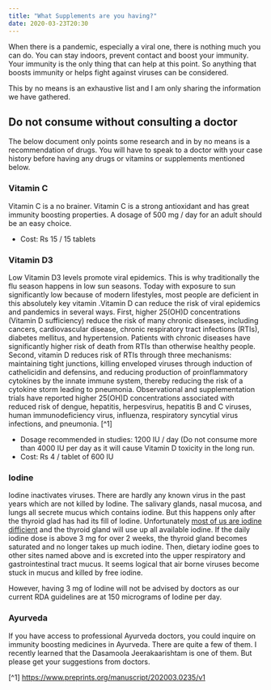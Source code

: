 ```yaml
---
title: "What Supplements are you having?"
date: 2020-03-23T20:30
---
```


When there is a pandemic, especially a viral one, there is nothing much you can do. You can stay indoors, prevent contact and boost your immunity. Your immunity is the only thing that can help at this point. So anything that boosts immunity or helps fight against viruses can be considered.

This by no means is an exhaustive list and I am only sharing the information we have gathered.

## Do not consume without consulting a doctor

The below document only points some research and in by no means is a recommendation of drugs. You will have to speak to a doctor with your case history before having any drugs or vitamins or supplements mentioned below.

### Vitamin C

Vitamin C is a no brainer. Vitamin C is a strong antioxidant and has great immunity boosting properties. A dosage of 500 mg / day for an adult should be an easy choice.

* Cost: Rs 15 / 15 tablets

### Vitamin D3

Low Vitamin D3 levels promote viral epidemics. This is why traditionally the flu season happens in low sun seasons. Today with exposure to sun significantly low because of modern lifestyles, most people are deficient in this absolutely key vitamin .Vitamin D can reduce the risk of viral epidemics and pandemics in several ways. First, higher 25(OH)D concentrations (Vitamin D sufficiency) reduce the risk of many chronic diseases, including cancers, cardiovascular disease, chronic respiratory tract infections (RTIs), diabetes mellitus, and hypertension. Patients with chronic diseases have significantly higher risk of death from RTIs than otherwise healthy people. Second, vitamin D reduces risk of RTIs through three mechanisms: maintaining tight junctions, killing enveloped viruses through induction of cathelicidin and defensins, and reducing production of proinflammatory cytokines by the innate immune system, thereby reducing the risk of a cytokine storm leading to pneumonia. Observational and supplementation trials have reported higher 25(OH)D concentrations associated with reduced risk of dengue, hepatitis, herpesvirus, hepatitis B and C viruses, human immunodeficiency virus, influenza, respiratory syncytial virus infections, and pneumonia. [^1]

* Dosage recommended in studies: 1200 IU / day (Do not consume more than 4000 IU per day as it will cause Vitamin D toxicity in the long run.
* Cost: Rs 4 / tablet of 600 IU

### Iodine

Iodine inactivates viruses. There are hardly any known virus in the past years which are not killed by Iodine. The salivary glands, nasal mucosa, and lungs all secrete mucus which contains iodine. But this happens only after the thyroid glad has had its fill of Iodine. Unfortunately [most of us are iodine difficient](http://iodocefol.com/brochure/iodocefol.html#sec-3-2-2) and the thyroid gland will use up all available iodine. If the daily iodine dose is above 3 mg for over 2 weeks, the thyroid gland becomes saturated and no longer takes up much iodine. Then, dietary iodine goes to other sites named above and is excreted into the upper respiratory and gastrointestinal tract mucus. It seems logical that air borne viruses become stuck in mucus and killed by free iodine.

However, having 3 mg of Iodine will not be advised by doctors as our current RDA guidelines are at 150 micrograms of Iodine per day.

### Ayurveda

If you have access to professional Ayurveda doctors, you could inquire on immunity boosting medicines in Ayurveda. There are quite a few of them. I recently learned that the Dasamoola Jeerakaarishtam is one of them. But please get your suggestions from doctors.






[^1] https://www.preprints.org/manuscript/202003.0235/v1
